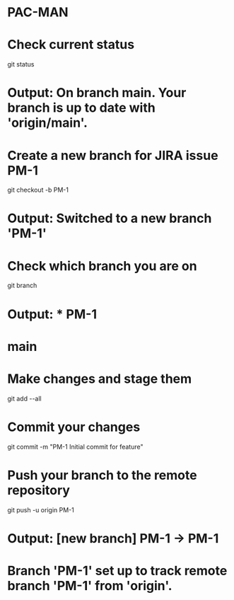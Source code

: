# PAC-MAN

# Check current status
git status
# Output: On branch main. Your branch is up to date with 'origin/main'.

# Create a new branch for JIRA issue PM-1
git checkout -b PM-1
# Output: Switched to a new branch 'PM-1'

# Check which branch you are on
git branch
# Output: * PM-1
#         main

# Make changes and stage them
git add --all

# Commit your changes
git commit -m "PM-1 Initial commit for feature"

# Push your branch to the remote repository
git push -u origin PM-1
# Output: [new branch] PM-1 -> PM-1
#         Branch 'PM-1' set up to track remote branch 'PM-1' from 'origin'.
